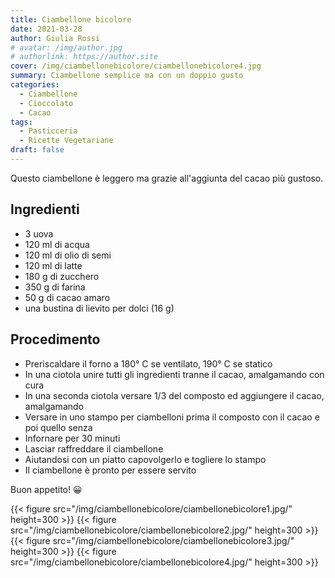 ```yaml
---
title: Ciambellone bicolore
date: 2021-03-28
author: Giulia Rossi
# avatar: /img/author.jpg
# authorlink: https://author.site
cover: /img/ciambellonebicolore/ciambellonebicolore4.jpg
summary: Ciambellone semplice ma con un doppio gusto
categories:
  - Ciambellone
  - Cioccolato
  - Cacao
tags:
  - Pasticceria
  - Ricette Vegetariane
draft: false
---
```


Questo ciambellone è leggero ma grazie all'aggiunta del cacao più gustoso.

## Ingredienti
* 3 uova
* 120 ml di acqua
* 120 ml di olio di semi
* 120 ml di latte
* 180 g di zucchero
* 350 g di farina
* 50 g di cacao amaro
* una bustina di lievito per dolci (16 g)

## Procedimento

* Preriscaldare il forno a 180° C se ventilato, 190° C se statico
* In una ciotola unire tutti gli ingredienti tranne il cacao, amalgamando con cura
* In una seconda ciotola versare 1/3 del composto ed aggiungere il cacao, amalgamando
* Versare in uno stampo per ciambelloni prima il composto con il cacao e poi quello senza
* Infornare per 30 minuti
* Lasciar raffreddare il ciambellone
* Aiutandosi con un piatto capovolgerlo e togliere lo stampo
* Il ciambellone è pronto per essere servito

Buon appetito! 😀

{{< figure src="/img/ciambellonebicolore/ciambellonebicolore1.jpg/" height=300  >}}
{{< figure src="/img/ciambellonebicolore/ciambellonebicolore2.jpg/" height=300  >}}
{{< figure src="/img/ciambellonebicolore/ciambellonebicolore3.jpg/" height=300  >}}
{{< figure src="/img/ciambellonebicolore/ciambellonebicolore4.jpg/" height=300  >}}